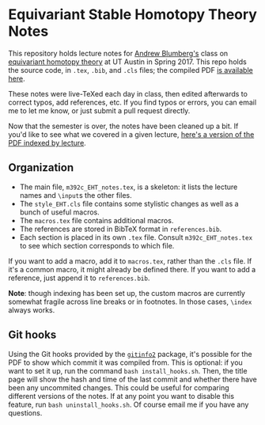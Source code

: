 # Equivariant Stable Homotopy Theory Notes

This repository holds lecture notes for [Andrew Blumberg's](https://www.ma.utexas.edu/users/blumberg/)
class on [equivariant homotopy theory](https://ncatlab.org/nlab/show/equivariant+homotopy+theory) at UT
Austin in Spring 2017. This repo holds the source code, in `.tex`, `.bib`, and `.cls` files; the compiled
PDF [is available here](https://www.ma.utexas.edu/users/a.debray/lecture_notes/m392c_EHT_notes.pdf).

These notes were live-TeXed each day in class, then edited afterwards to correct typos, add references,
etc. If you find typos or errors, you can email me to let me know, or just submit a pull request directly.

Now that the semester is over, the notes have been cleaned up a bit. If you'd like to see what we covered
in a given lecture, [here's a version of the PDF indexed by
lecture](https://www.ma.utexas.edu/users/a.debray/lecture_notes/m392c_EHT_notes_old.pdf).

## Organization

- The main file, `m392c_EHT_notes.tex`, is a skeleton: it lists the lecture names and `\input`s the
  other files.  
- The `style_EHT.cls` file contains some stylistic changes as well as a bunch of useful macros.  
- The `macros.tex` file contains additional macros.  
- The references are stored in BibTeX format in `references.bib`.  
- Each section is placed in its own `.tex` file. Consult `m392c_EHT_notes.tex` to see which section
  corresponds to which file.

If you want to add a macro, add it to `macros.tex`, rather than the `.cls` file. If it's a common macro,
it might already be defined there. If you want to add a reference, just append it to `references.bib`.

**Note**: though indexing has been set up, the custom macros are currently somewhat fragile across line
breaks or in footnotes. In those cases, `\index` always works.

## Git hooks

Using the Git hooks provided by the [`gitinfo2`](https://www.ctan.org/pkg/gitinfo2?lang=en) package, it's
possible for the PDF to show which commit it was compiled from. This is optional: if you want to set it up,
run the command `bash install_hooks.sh`. Then, the title page will show the hash and time of the last commit
and whether there have been any uncommited changes. This could be useful for comparing different versions of
the notes. If at any point you want to disable this feature, run `bash uninstall_hooks.sh`. Of course email
me if you have any questions.
